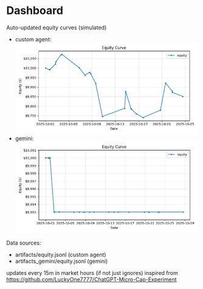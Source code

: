 # Dashboard

Auto-updated equity curves (simulated)

- custom agent: ![Equity Curve](artifacts/equity.png?v=897d5fe)
- gemini: ![Equity Curve (Gemini)](artifacts_gemini/equity.png?v=897d5fe)

Data sources:
- artifacts/equity.jsonl (custom agent)
- artifacts_gemini/equity.jsonl (gemini)

updates every 15m in market hours (if not just ignores)
inspired from https://github.com/LuckyOne7777/ChatGPT-Micro-Cap-Experiment